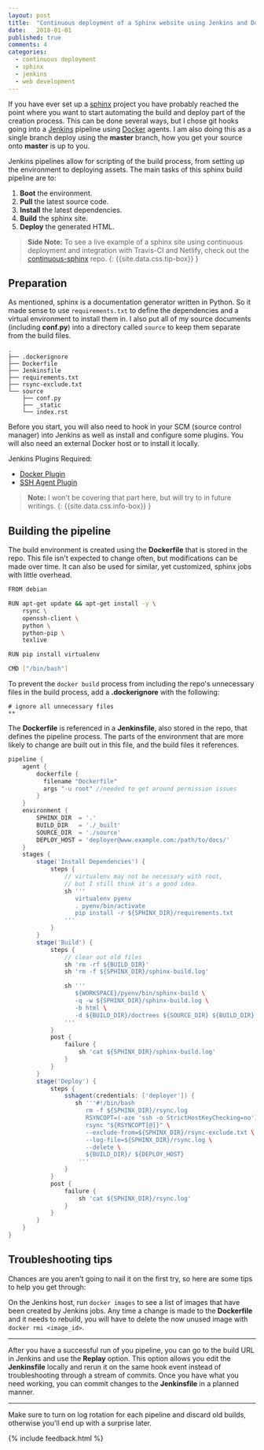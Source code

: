 ```yaml
---
layout: post
title:  "Continuous deployment of a Sphinx website using Jenkins and Docker"
date:   2018-01-01
published: true
comments: 4
categories:
  - continuous deployment
  - sphinx
  - jenkins
  - web development
---
```


If you have ever set up a [sphinx](http://www.sphinx-doc.org/en/stable/) project
you have probably reached the point where you want to start automating the build
and deploy part of the creation process. This can be done several ways, but I
chose git hooks going into a [Jenkins](https://jenkins-ci.org/) pipeline using
[Docker](https://www.docker.com/) agents. I am also doing this as a single
branch deploy using the **master** branch, how you get your source onto
**master** is up to you.

Jenkins pipelines allow for scripting of the build process, from setting up the
environment to deploying assets. The main tasks of this sphinx build pipeline
are to:

1. **Boot** the environment.
2. **Pull** the latest source code.
3. **Install** the latest dependencies.
4. **Build** the sphinx site.
5. **Deploy** the generated HTML.

> **Side Note:** To see a live example of a sphinx site using continuous deployment
  and integration with Travis-CI and Netlify, check out the
  [continuous-sphinx](https://github.com/jdillard/continuous-sphinx) repo.
{: {{site.data.css.tip-box}} }

## Preparation

As mentioned, sphinx is a documentation generator written in Python. So it made
sense to use ``requirements.txt`` to define the dependencies and a virtual
environment to install them in. I also put all of my source documents (including
**conf.py**) into a directory called ``source`` to keep them separate from the
build files.

```
.
├── .dockerignore
├── Dockerfile
├── Jenkinsfile
├── requirements.txt
├── rsync-exclude.txt
└── source
    ├── conf.py
    ├── _static
    └── index.rst
```

Before you start, you will also need to hook in your SCM (source control
manager) into Jenkins as well as install and configure some plugins. You will
also need an external Docker host or to install it locally.

Jenkins Plugins Required:

* [Docker Plugin](https://plugins.jenkins.io/docker-plugin)
* [SSH Agent Plugin](https://plugins.jenkins.io/ssh-agent)

> **Note:** I won't be covering that part here, but will try to in future writings.
{: {{site.data.css.info-box}} }

## Building the pipeline

The build environment is created using the **Dockerfile** that is stored in the
repo. This file isn't expected to change often, but modifications can be made
over time. It can also be used for similar, yet customized, sphinx jobs with
little overhead.

```bash
FROM debian

RUN apt-get update && apt-get install -y \
    rsync \
    openssh-client \
    python \
    python-pip \
    texlive

RUN pip install virtualenv

CMD ["/bin/bash"]
```

To prevent the `docker build` process from including the repo's unnecessary
files in the build process, add a **.dockerignore** with the following:

```
# ignore all unnecessary files
**
```

The **Dockerfile** is referenced in a **Jenkinsfile**, also stored in the repo,
that defines the pipeline process. The parts of the environment that are more
likely to change are built out in this file, and the build files it references.

```groovy
pipeline {
    agent {
        dockerfile {
          filename "Dockerfile"
          args "-u root" //needed to get around permission issues
        }
    }
    environment {
        SPHINX_DIR  = '.'
        BUILD_DIR   = './_built'
        SOURCE_DIR  = './source'
        DEPLOY_HOST = 'deployer@www.example.com:/path/to/docs/'
    }
    stages {
        stage('Install Dependencies') {
            steps {
                // virtualenv may not be necessary with root,
                // but I still think it's a good idea.
                sh '''
                   virtualenv pyenv
                   . pyenv/bin/activate
                   pip install -r ${SPHINX_DIR}/requirements.txt
                '''
            }
        }
        stage('Build') {
            steps {
                // clear out old files
                sh 'rm -rf ${BUILD_DIR}'
                sh 'rm -f ${SPHINX_DIR}/sphinx-build.log'

                sh '''
                   ${WORKSPACE}/pyenv/bin/sphinx-build \
                   -q -w ${SPHINX_DIR}/sphinx-build.log \
                   -b html \
                   -d ${BUILD_DIR}/doctrees ${SOURCE_DIR} ${BUILD_DIR}
                '''
            }
            post {
                failure {
                    sh 'cat ${SPHINX_DIR}/sphinx-build.log'
                }
            }
        }
        stage('Deploy') {
            steps {
                sshagent(credentials: ['deployer']) {
                   sh '''#!/bin/bash
                      rm -f ${SPHINX_DIR}/rsync.log
                      RSYNCOPT=(-aze 'ssh -o StrictHostKeyChecking=no')
                      rsync "${RSYNCOPT[@]}" \
                      --exclude-from=${SPHINX_DIR}/rsync-exclude.txt \
                      --log-file=${SPHINX_DIR}/rsync.log \
                      --delete \
                      ${BUILD_DIR}/ ${DEPLOY_HOST}
                    '''
                }
            }
            post {
                failure {
                    sh 'cat ${SPHINX_DIR}/rsync.log'
                }
            }
        }
    }
}
```

## Troubleshooting tips

Chances are you aren't going to nail it on the first try, so here are some tips
to help you get through:

On the Jenkins host, run ``docker images`` to see a list of images that have
been created by Jenkins jobs. Any time a change is made to the **Dockerfile**
and it needs to rebuild, you will have to delete the now unused image with
``docker rmi <image_id>``.

---

After you have a successful run of you pipeline, you can go to the build URL in
Jenkins and use the **Replay** option. This option allows you edit the
**Jenkinsfile** locally and rerun it on the same hook event instead of
troubleshooting through a stream of commits. Once you have what you need
working, you can commit changes to the **Jenkinsfile** in a planned manner.

---

Make sure to turn on log rotation for each pipeline and discard old builds,
otherwise you'll end up with a surprise later.

{% include feedback.html %}
